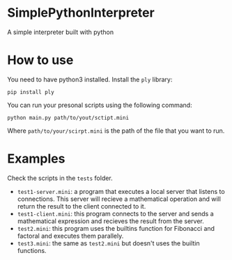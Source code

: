 # SimplePythonInterpreter
A simple interpreter built with python

# How to use
You need to have python3 installed.
Install the `ply` library:
```
pip install ply
```
You can run your presonal scripts using the following command:
```
python main.py path/to/yout/sctipt.mini
```
Where `path/to/your/scirpt.mini` is the path of the file that you want to run.

# Examples

Check the scripts in the `tests` folder.
- `test1-server.mini`: a program that executes a local server that listens to connections. This server will recieve a mathematical operation and will return the result to the client connected to it.
- `test1-client.mini`: this program connects to the server and sends a mathematical expression and recieves the result from the server.
- `test2.mini`: this program uses the builtins function for Fibonacci and factoral and executes them parallely.
- `test3.mini`: the same as `test2.mini` but doesn't uses the builtin functions.  
